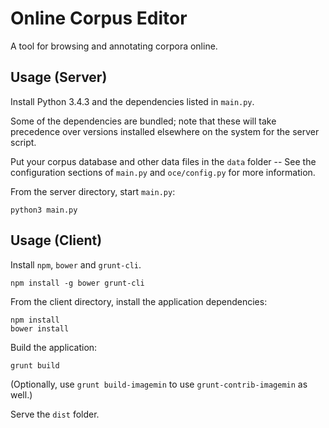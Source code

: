 # Online Corpus Editor

A tool for browsing and annotating corpora online.

## Usage (Server)

Install Python 3.4.3 and the dependencies listed in `main.py`.

Some of the dependencies are bundled; note that these will take precedence over versions installed elsewhere on the system for the server script.

Put your corpus database and other data files in the `data` folder -- See the configuration sections of `main.py` and `oce/config.py` for more information.

From the server directory, start `main.py`:

    python3 main.py

## Usage (Client)

Install `npm`, `bower` and `grunt-cli`.

    npm install -g bower grunt-cli

From the client directory, install the application dependencies:

    npm install
    bower install

Build the application:

    grunt build

(Optionally, use `grunt build-imagemin` to use `grunt-contrib-imagemin` as well.)

Serve the `dist` folder.